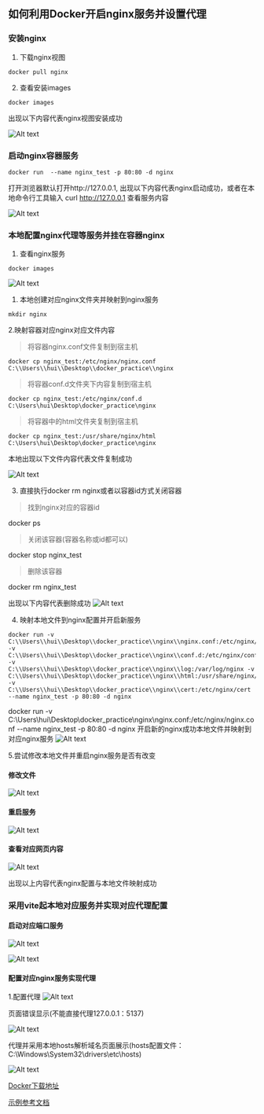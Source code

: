 ## 如何利用Docker开启nginx服务并设置代理

###  安装nginx

1. 下载nginx视图

```
docker pull nginx
```

2. 查看安装images

```
docker images
```

出现以下内容代表nginx视图安装成功

![Alt text](image.png)

###  启动nginx容器服务

```
docker run  --name nginx_test -p 80:80 -d nginx
```

打开浏览器默认打开http://127.0.0.1, 出现以下内容代表nginx启动成功，或者在本地命令行工具输入  curl http://127.0.0.1 查看服务内容


![Alt text](image-2.png)

###  本地配置nginx代理等服务并挂在容器nginx

1. 查看nginx服务

```
docker images
```
![Alt text](image-3.png)

1. 本地创建对应nginx文件夹并映射到nginx服务


```
mkdir nginx
```

2.映射容器对应nginx对应文件内容

> 将容器nginx.conf文件复制到宿主机

```
docker cp nginx_test:/etc/nginx/nginx.conf C:\\Users\\hui\\Desktop\\docker_practice\\nginx
```


> 将容器conf.d文件夹下内容复制到宿主机

```
docker cp nginx_test:/etc/nginx/conf.d C:\Users\hui\Desktop\docker_practice\nginx
```

> 将容器中的html文件夹复制到宿主机

```
docker cp nginx_test:/usr/share/nginx/html C:\Users\hui\Desktop\docker_practice\nginx
```

本地出现以下文件内容代表文件复制成功

![Alt text](image-5.png)

3. 直接执行docker rm nginx或者以容器id方式关闭容器

> 找到nginx对应的容器id

docker ps

> 关闭该容器(容器名称或id都可以)

docker stop nginx_test

> 删除该容器

docker rm nginx_test

出现以下内容代表删除成功
![Alt text](image-8.png)

4. 映射本地文件到nginx配置并开启新服务

```
docker run -v  C:\\Users\\hui\\Desktop\\docker_practice\\nginx\\nginx.conf:/etc/nginx/nginx.conf -v  C:\\Users\\hui\\Desktop\\docker_practice\\nginx\\conf.d:/etc/nginx/conf.d -v  C:\\Users\\hui\\Desktop\\docker_practice\\nginx\\log:/var/log/nginx -v  C:\\Users\\hui\\Desktop\\docker_practice\\nginx\\html:/usr/share/nginx/html -v  C:\\Users\\hui\\Desktop\\docker_practice\\nginx\\cert:/etc/nginx/cert --name nginx_test -p 80:80 -d nginx
```
docker run -v C:\\Users\\hui\\Desktop\\docker_practice\\nginx\\nginx.conf:/etc/nginx/nginx.conf --name nginx_test -p 80:80 -d nginx
开启新的nginx成功本地文件并映射到对应nginx服务
![Alt text](image-9.png)

5.尝试修改本地文件并重启nginx服务是否有改变

#### 修改文件 

![Alt text](image-10.png)

#### 重启服务

![Alt text](image-12.png)

#### 查看对应网页内容

![Alt text](image-11.png)

出现以上内容代表nginx配置与本地文件映射成功

###  采用vite起本地对应服务并实现对应代理配置

#### 启动对应端口服务
![Alt text](image-13.png)

![Alt text](image-14.png)


#### 配置对应nginx服务实现代理

1.配置代理
![Alt text](image-15.png)

页面错误显示(不能直接代理127.0.0.1：5137)

![Alt text](image-16.png)

代理并采用本地hosts解析域名页面展示(hosts配置文件：C:\Windows\System32\drivers\etc\hosts)

![Alt text](image-19.png)


[Docker下载地址](https://docs.docker.com/desktop/install/windows-install/)

[示例参考文档](https://docs.docker.com/get-started/)








